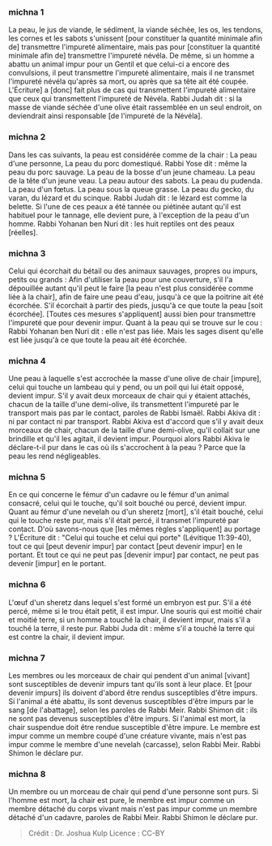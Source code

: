 
### michna 1
La peau, le jus de viande, le sédiment, la viande séchée, les os, les tendons, les cornes et les sabots s'unissent [pour constituer la quantité minimale afin de] transmettre l'impureté alimentaire, mais pas pour [constituer la quantité minimale afin de] transmettre l'impureté névéla. De même, si un homme a abattu un animal impur pour un Gentil et que celui-ci a encore des convulsions, il peut transmettre l'impureté alimentaire, mais il ne transmet l'impureté névéla qu'après sa mort, ou après que sa tête ait été coupée. L'Écriture] a [donc] fait plus de cas qui transmettent l'impureté alimentaire que ceux qui transmettent l'impureté de Névéla. Rabbi Judah dit : si la masse de viande séchée d'une olive était rassemblée en un seul endroit, on deviendrait ainsi responsable [de l'impureté de la Névéla].

### michna 2
Dans les cas suivants, la peau est considérée comme de la chair : La peau d'une personne, La peau du porc domestiqué. Rabbi Yose dit : même la peau du porc sauvage. La peau de la bosse d'un jeune chameau. La peau de la tête d'un jeune veau. La peau autour des sabots. La peau du pudenda. La peau d'un fœtus. La peau sous la queue grasse. La peau du gecko, du varan, du lézard et du scinque. Rabbi Judah dit : le lézard est comme la belette. Si l'une de ces peaux a été tannée ou piétinée autant qu'il est habituel pour le tannage, elle devient pure, à l'exception de la peau d'un homme. Rabbi Yohanan ben Nuri dit : les huit reptiles ont des peaux [réelles].

### michna 3
Celui qui écorchait du bétail ou des animaux sauvages, propres ou impurs, petits ou grands : Afin d'utiliser la peau pour une couverture, s'il l'a dépouillée autant qu'il peut le faire [la peau n'est plus considérée comme liée à la chair], afin de faire une peau d'eau, jusqu'à ce que la poitrine ait été écorchée. S'il écorchait à partir des pieds, jusqu'à ce que toute la peau [soit écorchée]. [Toutes ces mesures s'appliquent] aussi bien pour transmettre l'impureté que pour devenir impur. Quant à la peau qui se trouve sur le cou : Rabbi Yohanan ben Nuri dit : elle n'est pas liée. Mais les sages disent qu'elle est liée jusqu'à ce que toute la peau ait été écorchée.

### michna 4
Une peau à laquelle s'est accrochée la masse d'une olive de chair [impure], celui qui touche un lambeau qui y pend, ou un poil qui lui était opposé, devient impur. S'il y avait deux morceaux de chair qui y étaient attachés, chacun de la taille d'une demi-olive, ils transmettent l'impureté par le transport mais pas par le contact, paroles de Rabbi Ismaël. Rabbi Akiva dit : ni par contact ni par transport. Rabbi Akiva est d'accord que s'il y avait deux morceaux de chair, chacun de la taille d'une demi-olive, qu'il collait sur une brindille et qu'il les agitait, il devient impur. Pourquoi alors Rabbi Akiva le déclare-t-il pur dans le cas où ils s'accrochent à la peau ? Parce que la peau les rend négligeables.

### michna 5
En ce qui concerne le fémur d'un cadavre ou le fémur d'un animal consacré, celui qui le touche, qu'il soit bouché ou percé, devient impur. Quant au fémur d'une nevelah ou d'un sheretz [mort], s'il était bouché, celui qui le touche reste pur, mais s'il était percé, il transmet l'impureté par contact. D'où savons-nous que [les mêmes règles s'appliquent] au portage ? L'Écriture dit : "Celui qui touche et celui qui porte" (Lévitique 11:39-40), tout ce qui [peut devenir impur] par contact [peut devenir impur] en le portant. Et tout ce qui ne peut pas [devenir impur] par contact, ne peut pas devenir [impur] en le portant.

### michna 6
L'œuf d'un sheretz dans lequel s'est formé un embryon est pur. S'il a été percé, même si le trou était petit, il est impur. Une souris qui est moitié chair et moitié terre, si un homme a touché la chair, il devient impur, mais s'il a touché la terre, il reste pur. Rabbi Juda dit : même s'il a touché la terre qui est contre la chair, il devient impur.

### michna 7
Les membres ou les morceaux de chair qui pendent d'un animal [vivant] sont susceptibles de devenir impurs tant qu'ils sont à leur place. Et [pour devenir impurs] ils doivent d'abord être rendus susceptibles d'être impurs. Si l'animal a été abattu, ils sont devenus susceptibles d'être impurs par le sang [de l'abattage], selon les paroles de Rabbi Meir. Rabbi Shimon dit : ils ne sont pas devenus susceptibles d'être impurs. Si l'animal est mort, la chair suspendue doit être rendue susceptible d'être impure. Le membre est impur comme un membre coupé d'une créature vivante, mais n'est pas impur comme le membre d'une nevelah (carcasse), selon Rabbi Meir. Rabbi Shimon le déclare pur.

### michna 8
Un membre ou un morceau de chair qui pend d'une personne sont purs. Si l'homme est mort, la chair est pure, le membre est impur comme un membre détaché du corps vivant mais n'est pas impur comme un membre détaché d'un cadavre, paroles de Rabbi Meir. Rabbi Shimon le déclare pur.

>Crédit : Dr. Joshua Kulp
>Licence : CC-BY